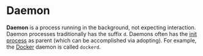 # Daemon

**Daemon** is a process running in the background, not expecting interaction.
Daemon processes traditionally has the suffix `d`. Daemons often has the
[init process](./processes) as parent (which can be accomplished via adopting).
For example, the [Docker](../devops/containerization/docker) daemon is called
`dockerd`.
